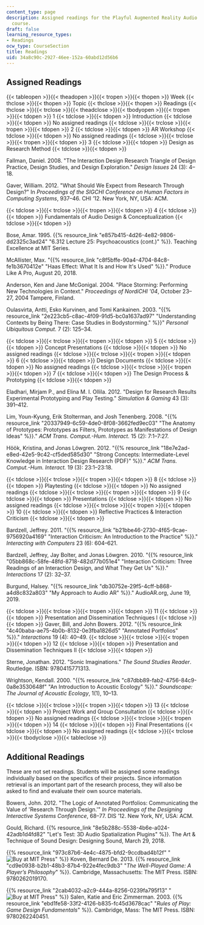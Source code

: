 ```yaml
---
content_type: page
description: Assigned readings for the Playful Augmented Reality Audio Design Exploration
  course.
draft: false
learning_resource_types:
- Readings
ocw_type: CourseSection
title: Readings
uid: 34a8c90c-2927-46ee-152a-60abd12d56b6
---
```

## Assigned Readings

{{< tableopen >}}{{< theadopen >}}{{< tropen >}}{{< thopen >}}
Week
{{< thclose >}}{{< thopen >}}
Topic
{{< thclose >}}{{< thopen >}}
Readings
{{< thclose >}}{{< trclose >}}{{< theadclose >}}{{< tbodyopen >}}{{< tropen >}}{{< tdopen >}}
1
{{< tdclose >}}{{< tdopen >}}
Introduction
{{< tdclose >}}{{< tdopen >}}
No assigned readings
{{< tdclose >}}{{< trclose >}}{{< tropen >}}{{< tdopen >}}
2
{{< tdclose >}}{{< tdopen >}}
AR Workshop
{{< tdclose >}}{{< tdopen >}}
No assigned readings
{{< tdclose >}}{{< trclose >}}{{< tropen >}}{{< tdopen >}}
3
{{< tdclose >}}{{< tdopen >}}
Design as Research Method
{{< tdclose >}}{{< tdopen >}}

Fallman, Daniel. 2008. "The Interaction Design Research Triangle of Design Practice, Design Studies, and Design Exploration." *Design Issues* 24 (3): 4–18.

Gaver, William. 2012. "What Should We Expect from Research Through Design?" In *Proceedings of the SIGCHI Conference on Human Factors in Computing Systems*, 937–46. CHI ’12. New York, NY, USA: ACM.

{{< tdclose >}}{{< trclose >}}{{< tropen >}}{{< tdopen >}}
4
{{< tdclose >}}{{< tdopen >}}
Fundamentals of Audio Design & Conceptualization
{{< tdclose >}}{{< tdopen >}}

Bose, Amar. 1995. {{% resource_link "e857b415-4d26-4e82-9806-dd2325c3ad24" "6.312 Lecture 25: Psychoacoustics (cont.)" %}}. Teaching Excellence at MIT Series.

McAllister, Max. "{{% resource_link "c8f5bffe-90a4-4704-84c8-fe1b3670412e" "Haas Effect: What It Is and How It's Used" %}}." Produce Like A Pro, August 20, 2018.

Anderson, Ken and Jane McGonigal. 2004. "Place Storming: Performing New Technologies in Context." *Proceedings of NordiCHI '04*, October 23–27, 2004 Tampere, Finland.

Oulasvirta, Antti, Esko Kurvinen, and Tomi Kankainen. 2003. "{{% resource_link "2e223cb5-c8ac-4f09-91d5-bc0a1637ad97" "Understanding Contexts by Being There: Case Studies in Bodystorming." %}}" *Personal Ubiquitous Comput.* 7 (2): 125–34.

{{< tdclose >}}{{< trclose >}}{{< tropen >}}{{< tdopen >}}
5
{{< tdclose >}}{{< tdopen >}}
Concept Presentations
{{< tdclose >}}{{< tdopen >}}
No assigned readings
{{< tdclose >}}{{< trclose >}}{{< tropen >}}{{< tdopen >}}
6
{{< tdclose >}}{{< tdopen >}}
Design Documents
{{< tdclose >}}{{< tdopen >}}
No assigned readings
{{< tdclose >}}{{< trclose >}}{{< tropen >}}{{< tdopen >}}
7
{{< tdclose >}}{{< tdopen >}}
The Design Process & Prototyping
{{< tdclose >}}{{< tdopen >}}

Eladhari, Mirjam P., and Elina M. I. Ollila. 2012. "Design for Research Results Experimental Prototyping and Play Testing." *Simulation & Gaming* 43 (3): 391–412.

Lim, Youn-Kyung, Erik Stolterman, and Josh Tenenberg. 2008. "{{% resource_link "20337949-6c59-4de0-8f08-3662fed9ec03" "The Anatomy of Prototypes: Prototypes as Filters, Prototypes as Manifestations of Design Ideas" %}}." *ACM Trans. Comput.-Hum. Interact.* 15 (2): 7:1–7:27.

Höök, Kristina, and Jonas Löwgren. 2012. "{{% resource_link "18e7e2ad-e8ed-42e5-9c42-cf5ded585d30" "Strong Concepts: Intermediate-Level Knowledge in Interaction Design Research (PDF)" %}}." *ACM Trans. Comput.-Hum. Interact.* 19 (3): 23:1–23:18.

{{< tdclose >}}{{< trclose >}}{{< tropen >}}{{< tdopen >}}
8
{{< tdclose >}}{{< tdopen >}}
Playtesting
{{< tdclose >}}{{< tdopen >}}
No assigned readings
{{< tdclose >}}{{< trclose >}}{{< tropen >}}{{< tdopen >}}
9
{{< tdclose >}}{{< tdopen >}}
Presentations
{{< tdclose >}}{{< tdopen >}}
No assigned readings
{{< tdclose >}}{{< trclose >}}{{< tropen >}}{{< tdopen >}}
10
{{< tdclose >}}{{< tdopen >}}
Reflective Practices & Interaction Criticism
{{< tdclose >}}{{< tdopen >}}

Bardzell, Jeffrey. 2011. "{{% resource_link "b21bbe46-2730-4f65-9cae-9756920a4169" "Interaction Criticism: An Introduction to the Practice" %}}." *Interacting with Computers* 23 (6): 604–621.

Bardzell, Jeffrey, Jay Bolter, and Jonas Löwgren. 2010. "{{% resource_link "05bb868c-58fe-48fd-8718-482d77b051e4" "Interaction Criticism: Three Readings of an Interaction Design, and What They Get Us" %}}." *Interactions* 17 (2): 32–37.

Burgund, Halsey. "{{% resource_link "db30752e-29f5-4cff-b868-a4d8c832a803" "My Approach to Audio AR" %}}." AudioAR.org, June 19, 2019.

{{< tdclose >}}{{< trclose >}}{{< tropen >}}{{< tdopen >}}
11
{{< tdclose >}}{{< tdopen >}}
Presentation and Dissemination Techniques I
{{< tdclose >}}{{< tdopen >}}
Gaver, Bill, and John Bowers. 2012. "{{% resource_link "4c40baba-ae75-4b0b-8132-0e3fba1826d5" "Annotated Portfolios" %}}." *Interactions* 19 (4): 40–49.
{{< tdclose >}}{{< trclose >}}{{< tropen >}}{{< tdopen >}}
12
{{< tdclose >}}{{< tdopen >}}
Presentation and Dissemination Techniques II
{{< tdclose >}}{{< tdopen >}}

Sterne, Jonathan. 2012. "Sonic Imaginations." *The Sound Studies Reader*. Routledge. ISBN: 9780415771313.

Wrightson, Kendall. 2000. "{{% resource_link "c87dbb89-fab2-4756-84c9-0a8e3530648f" "An Introduction to Acoustic Ecology" %}}." *Soundscape: The Journal of Acoustic Ecology*, 1(1), 10–13.

{{< tdclose >}}{{< trclose >}}{{< tropen >}}{{< tdopen >}}
13
{{< tdclose >}}{{< tdopen >}}
Project Work and Group Consultation
{{< tdclose >}}{{< tdopen >}}
No assigned readings
{{< tdclose >}}{{< trclose >}}{{< tropen >}}{{< tdopen >}}
14
{{< tdclose >}}{{< tdopen >}}
Final Presentations
{{< tdclose >}}{{< tdopen >}}
No assigned readings
{{< tdclose >}}{{< trclose >}}{{< tbodyclose >}}{{< tableclose >}}

## Additional Readings

These are not set readings. Students will be assigned some readings individually based on the specifics of their projects. Since information retrieval is an important part of the research process, they will also be asked to find and evaluate their own source materials.

Bowers, John. 2012. "The Logic of Annotated Portfolios: Communicating the Value of 'Research Through Design.'" *In Proceedings of the Designing Interactive Systems Conference*, 68–77. DIS ’12. New York, NY, USA: ACM.

Gould, Richard. {{% resource_link "8e5b288c-5538-4b6e-a024-42adb1d4fd82" "Let's Test: 3D Audio Spatialization Plugins" %}}. The Art & Technique of Sound Design: Designing Sound, March 29, 2018.

{{% resource_link "973c87b6-4e4c-4875-bfd2-9ccdbad4b12f" "![Buy at MIT Press](/images/mp_logo.gif)" %}} Koven, Bernard De. 2013. {{% resource_link "cd9e0938-b2b1-48b3-87b4-922e4fec9db3" "*The Well-Played Game: A Player’s Philosophy*" %}}. Cambridge, Massachusetts: The MIT Press. ISBN: 9780262019170.

{{% resource_link "2cab4032-a2c9-444a-8256-0239fa795f13" "![Buy at MIT Press](/images/mp_logo.gif)" %}} Salen, Katie and Eric Zimmerman. 2003. {{% resource_link "ebd1fe58-33f2-4126-b835-fc45d3678cac" "*Rules of Play: Game Design Fundamentals*" %}}*.* Cambridge, Mass: The MIT Press. ISBN: 9780262240451.